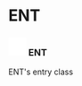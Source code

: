 # ENT

### <img src="../../.gitbook/assets/base.png" width="32" height="32" /> ENT
ENT's entry class<br>

